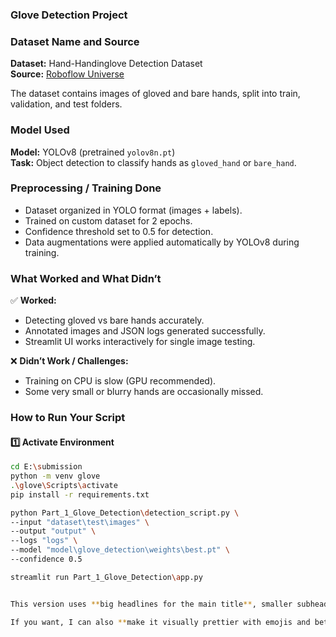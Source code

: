 ### Glove Detection Project

### Dataset Name and Source
**Dataset:** Hand-Handinglove Detection Dataset  
**Source:** [Roboflow Universe](https://universe.roboflow.com/detr-cjz4w/hand-handinglove-detection)  

The dataset contains images of gloved and bare hands, split into train, validation, and test folders.

### Model Used
**Model:** YOLOv8 (pretrained `yolov8n.pt`)  
**Task:** Object detection to classify hands as `gloved_hand` or `bare_hand`.

### Preprocessing / Training Done
- Dataset organized in YOLO format (images + labels).  
- Trained on custom dataset for 2 epochs.  
- Confidence threshold set to 0.5 for detection.  
- Data augmentations were applied automatically by YOLOv8 during training.

### What Worked and What Didn’t
✅ **Worked:**  
- Detecting gloved vs bare hands accurately.  
- Annotated images and JSON logs generated successfully.  
- Streamlit UI works interactively for single image testing.  

❌ **Didn’t Work / Challenges:**  
- Training on CPU is slow (GPU recommended).  
- Some very small or blurry hands are occasionally missed.

### How to Run Your Script

#### 1️⃣ Activate Environment
```bash
cd E:\submission
python -m venv glove
.\glove\Scripts\activate
pip install -r requirements.txt

python Part_1_Glove_Detection\detection_script.py \
--input "dataset\test\images" \
--output "output" \
--logs "logs" \
--model "model\glove_detection\weights\best.pt" \
--confidence 0.5

streamlit run Part_1_Glove_Detection\app.py


This version uses **big headlines for the main title**, smaller subheadings for sections, and clear bullet points for readability.  

If you want, I can also **make it visually prettier with emojis and better spacing** for GitHub display. Do you want me to do that?
